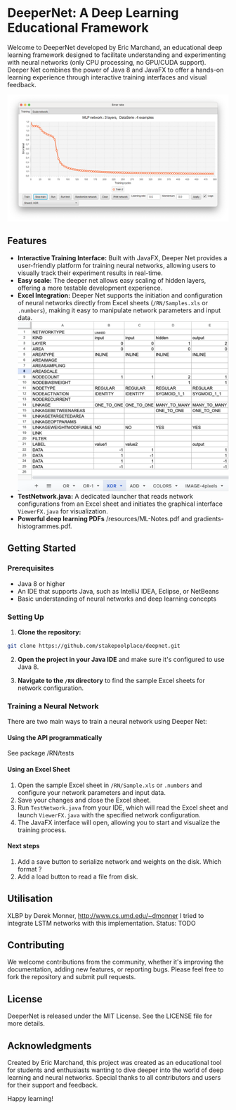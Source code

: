 # DeeperNet: A Deep Learning Educational Framework

Welcome to DeeperNet developed by Eric Marchand, an educational deep learning framework designed to facilitate understanding and experimenting with neural networks (only CPU processing, no GPU/CUDA support). Deeper Net combines the power of Java 8 and JavaFX to offer a hands-on learning experience through interactive training interfaces and visual feedback.

![GUI Preview](gui.png)

## Features

- **Interactive Training Interface:** Built with JavaFX, Deeper Net provides a user-friendly platform for training neural networks, allowing users to visually track their experiment results in real-time.
- **Easy scale:** The deeper net allows easy scaling of hidden layers, offering a more testable development experience.
- **Excel Integration:** Deeper Net supports the initiation and configuration of neural networks directly from Excel sheets (`/RN/Samples.xls` or `.numbers`), making it easy to manipulate network parameters and input data.
![XLS Preview](xls.png)
- **TestNetwork.java:** A dedicated launcher that reads network configurations from an Excel sheet and initiates the graphical interface `ViewerFX.java` for visualization.
- **Powerful deep learning PDFs** /resources/ML-Notes.pdf and gradients-histogrammes.pdf.

## Getting Started

### Prerequisites

- Java 8 or higher
- An IDE that supports Java, such as IntelliJ IDEA, Eclipse, or NetBeans
- Basic understanding of neural networks and deep learning concepts

### Setting Up

1. **Clone the repository:**

```bash
git clone https://github.com/stakepoolplace/deepnet.git
```

2. **Open the project in your Java IDE** and make sure it's configured to use Java 8.

3. **Navigate to the `/RN` directory** to find the sample Excel sheets for network configuration.

### Training a Neural Network

There are two main ways to train a neural network using Deeper Net:

#### Using the API programmatically

See package /RN/tests

#### Using an Excel Sheet

1. Open the sample Excel sheet in `/RN/Sample.xls` or `.numbers` and configure your network parameters and input data.
2. Save your changes and close the Excel sheet.
3. Run `TestNetwork.java` from your IDE, which will read the Excel sheet and launch `ViewerFX.java` with the specified network configuration.
4. The JavaFX interface will open, allowing you to start and visualize the training process.

#### Next steps 
1. Add a save button to serialize network and weights on the disk. Which format ?
2. Add a load button to read a file from disk.


## Utilisation
XLBP by Derek Monner, http://www.cs.umd.edu/~dmonner
I tried to integrate LSTM networks with this implementation. Status: TODO


## Contributing

We welcome contributions from the community, whether it's improving the documentation, adding new features, or reporting bugs. Please feel free to fork the repository and submit pull requests.

## License

DeeperNet is released under the MIT License. See the LICENSE file for more details.

## Acknowledgments

Created by Eric Marchand, this project was created as an educational tool for students and enthusiasts wanting to dive deeper into the world of deep learning and neural networks. Special thanks to all contributors and users for their support and feedback.

Happy learning!
